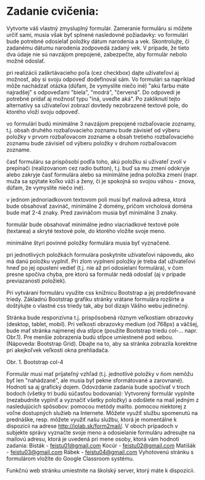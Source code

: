 # Zadanie cvičenia:
Vytvorte váš vlastný zmysluplný formulár. Zameranie formuláru si môžete určiť sami, musia však byť splnené nasledovné požiadavky:
vo formulári bude potrebné odosielať položky dátum narodenia a vek. Skontrolujte, či zadanému dátumu narodenia zodpovedá zadaný vek. V prípade, že tieto dva údaje nie sú navzájom prepojené, zabezpečte, aby formulár nebolo možné odoslať.


pri realizácii zaškrtávacieho poľa (cez checkbox) dajte užívateľovi aj možnosť, aby si svoju odpoveď dodefinoval sám.
 Vo formulári sa napríklad môže nachádzať otázka (dúfam, že vymyslíte niečo iné) "akú farbu máte najradšej" s odpoveďami "biela", "modrá", "červená". Do odpovedí je potrebné pridať aj možnosť typu "iná, uveďte aká". Po zakliknutí tejto alternatívy sa užívateľovi zobrazí dovtedy nezobrazené textové pole, do ktorého vloží svoju odpoveď.


vo formulári budú minimálne 3 navzájom prepojené rozbaľovacie zoznamy, t.j. obsah druhého rozbaľovacieho zoznamu bude závisieť od výberu položky v prvom rozbaľovacom zozname a obsah tretieho rozbaľovacieho zoznamu bude závisieť od výberu položky v druhom rozbaľovacom zozname.


časť formuláru sa prispôsobí podľa toho, akú položku si užívateľ zvolí v prepínači (realizovanom cez radio button), t.j. buď sa mu zmení odokryje alebo zakryje časť formulára alebo sa minimálne jedna položka zmení (napr. muža sa spýtate koľko váži a ženy, či je spokojná so svojou váhou - znova, dúfam, že vymyslíte niečo iné).


v jednom jednoriadkovom textovom poli musí byť mailová adresa, ktorá bude obsahovať zavináč, minimálne 2 domény, pričom vrcholová doména bude mať 2-4 znaky. Pred zavináčom musia byť minimálne 3 znaky.


formulár bude obsahovať minimálne jedno viacriadkové textové pole (textarea) a skryté textové pole, do ktorého vložíte svoje meno.


minimálne štyri povinné položky formulára musia byť vyznačené.


pri jednotlivých položkách formulára poskytnite užívateľovi nápovedu, ako má danú položku vyplniť. Pri zlom vyplnení položky je treba dať užívateľovi hneď po jej opustení vedieť (t.j. nie až pri odosielaní formulára), v čom presne spočíva chyba, pre ktorú sa formulár nedá odoslať (aj v prípade previazanosti položiek).


Pri vytváraní formuláru využite css knižnicu Bootstrap a jej preddefinované triedy. Základnú Bootstrap grafiku stránky vrátane formulára rozšírte a doštýlujte o vlastné css triedy tak, aby bol dizajn Vášho webu jedinečný.  


Stránka bude responzívna t.j. prispôsobená rôznym veľkostiam obrazovky (desktop, tablet, mobil). Pri veľkosti obrazovky medium (od 768px) a väčšej, bude mať stránka najmenej dva stĺpce (použite Bootstrap triedu col-... napr. Obr.1). Pre menšie zobrazenia budú stĺpce umiestnené pod sebou. (Nápoveda: Bootstrap Grid). Dbajte na to, aby sa stránka zobrazila korektne pri akejkoľvek veľkosti okna prehliadača.

Obr. 1. Bootstrap col-4

Formulár musí mať prijateľný vzhľad (t.j. jednotlivé položky v ňom nemôžu byť len "nahádzané", ale musia byť pekne sformátované a zarovnané). Hodnotí sa aj grafický dojem.
Odovzdanie zadania bude spočívať v troch bodoch (všetky tri budú súčasťou bodovania):
Vytvorený formulár vyplníte (nezabudnite vyplniť a vyznačiť všetky položky) a odošlete na mail jedným z nasledujúcich spôsobov:
pomocou metódy mailto.
pomocou niektorej z voľne dostupných služieb na Internete. Môžete využiť službu spomenutú na prednáške, resp. môžete využiť našu službu, ktorá je momentálne k dispozícii na adrese http://iolab.sk/form2mail/.
V oboch prípadoch v subjekte správy vyznačte svoje meno a odosielanie formuláru adresujte na mailovú adresu, ktorá je uvedená pri mene osoby, ktorá vám hodnoti zadania:
Bisták 		- feistu01@gmail.com
Kocúr 		- feistu02@gmail.com
Matišák	- feistu03@gmail.com
Rábek 		- feistu04@gmail.com
Vyhotovenú stránku s formulárom vložíte do Google Classroom systému.


Funkčnú web stránku umiestnite na školský server, ktorý máte k dispozícii.

